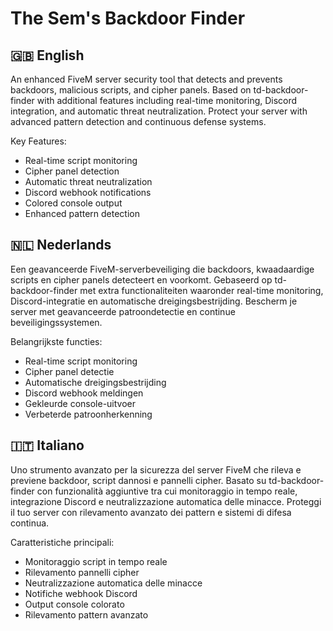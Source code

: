 # The Sem's Backdoor Finder

## 🇬🇧 English
An enhanced FiveM server security tool that detects and prevents backdoors, malicious scripts, and cipher panels. Based on td-backdoor-finder with additional features including real-time monitoring, Discord integration, and automatic threat neutralization. Protect your server with advanced pattern detection and continuous defense systems.

Key Features:
- Real-time script monitoring
- Cipher panel detection
- Automatic threat neutralization
- Discord webhook notifications
- Colored console output
- Enhanced pattern detection

## 🇳🇱 Nederlands
Een geavanceerde FiveM-serverbeveiliging die backdoors, kwaadaardige scripts en cipher panels detecteert en voorkomt. Gebaseerd op td-backdoor-finder met extra functionaliteiten waaronder real-time monitoring, Discord-integratie en automatische dreigingsbestrijding. Bescherm je server met geavanceerde patroondetectie en continue beveiligingssystemen.

Belangrijkste functies:
- Real-time script monitoring
- Cipher panel detectie
- Automatische dreigingsbestrijding
- Discord webhook meldingen
- Gekleurde console-uitvoer
- Verbeterde patroonherkenning

## 🇮🇹 Italiano
Uno strumento avanzato per la sicurezza del server FiveM che rileva e previene backdoor, script dannosi e pannelli cipher. Basato su td-backdoor-finder con funzionalità aggiuntive tra cui monitoraggio in tempo reale, integrazione Discord e neutralizzazione automatica delle minacce. Proteggi il tuo server con rilevamento avanzato dei pattern e sistemi di difesa continua.

Caratteristiche principali:
- Monitoraggio script in tempo reale
- Rilevamento pannelli cipher
- Neutralizzazione automatica delle minacce
- Notifiche webhook Discord
- Output console colorato
- Rilevamento pattern avanzato
